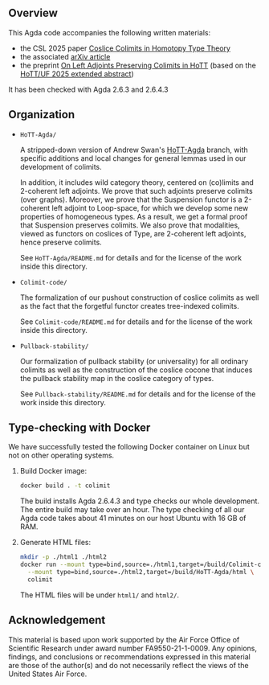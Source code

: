 ## Overview

  This Agda code accompanies the following written materials:
  - the CSL 2025 paper [Coslice Colimits in Homotopy Type Theory](https://doi.org/10.4230/LIPIcs.CSL.2025.46)
  - the associated [arXiv article](https://doi.org/10.48550/arXiv.2411.15103)
  - the preprint
    [On Left Adjoints Preserving Colimits in HoTT](https://phart3.github.io/2coher-preprint.pdf)
    (based on the [HoTT/UF 2025 extended abstract](https://hott-uf.github.io/2025/abstracts/HoTTUF_2025_paper_9.pdf))
  
  It has been checked with Agda 2.6.3 and 2.6.4.3

## Organization

- `HoTT-Agda/`

  A stripped-down version of Andrew Swan's [HoTT-Agda](https://github.com/awswan/HoTT-Agda/tree/agda-2.6.1-compatible) branch,
  with specific additions and local changes for general lemmas used in our development of colimits.

  In addition, it includes wild category theory, centered on (co)limits and 2-coherent left adjoints. We prove that such adjoints
  preserve colimits (over graphs). Moreover, we prove that the Suspension functor is a 2-coherent left adjoint to Loop-space, for
  which we develop some new properties of homogeneous types. As a result, we get a formal proof that Suspension preserves colimits.
  We also prove that modalities, viewed as functors on coslices of Type, are 2-coherent left adjoints, hence preserve colimits.

  See `HoTT-Agda/README.md`
  for details and for the license of the work inside this
  directory.

- `Colimit-code/`

  The formalization of our pushout construction of coslice
  colimits as well as the fact that the forgetful functor
  creates tree-indexed colimits.

  See `Colimit-code/README.md` for details and for the
  license of the work inside this directory.

- `Pullback-stability/`

  Our formalization of pullback stability (or universality)
  for all ordinary colimits as well as the construction
  of the coslice cocone that induces the pullback stability
  map in the coslice category of types.

  See `Pullback-stability/README.md`
  for details and for the license of the work inside this
  directory.

## Type-checking with Docker

We have successfully tested the following Docker container on Linux but not on other operating systems.

1. Build Docker image:

   ```bash
   docker build . -t colimit
   ```

   The build installs Agda 2.6.4.3 and type checks our whole development.
   The entire build may take over an hour. The type checking of all our
   Agda code takes about 41 minutes on our host Ubuntu with 16 GB of RAM.

2. Generate HTML files:

   ```bash
   mkdir -p ./html1 ./html2
   docker run --mount type=bind,source=./html1,target=/build/Colimit-code/html \
     --mount type=bind,source=./html2,target=/build/HoTT-Agda/html \
     colimit
   ```

   The HTML files will be under `html1/` and `html2/`.

## Acknowledgement

  This material is based upon work supported by the Air Force Office of Scientific Research under award number FA9550-21-1-0009.
  Any opinions, findings, and conclusions or recommendations expressed in this material are those of the author(s) and do not
  necessarily reflect the views of the United States Air Force.
  
